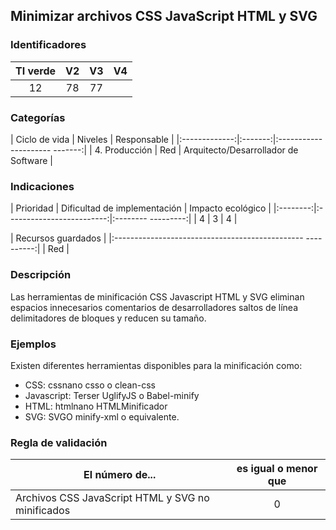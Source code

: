 ## Minimizar archivos CSS JavaScript HTML y SVG

 ### Identificadores

 | TI verde | V2 | V3 | V4 |
 |:-------:|:---:|:---:|:----:|
 | 12 | 78 | 77 | |

 ### Categorías

 | Ciclo de vida | Niveles | Responsable |
 |:-------------:|:-------:|:--------------------- -------:|
 | 4. Producción | Red | Arquitecto/Desarrollador de Software |

 ### Indicaciones

 | Prioridad | Dificultad de implementación | Impacto ecológico |
 |:--------:|:-------------------------:|:-------- ---------:|
 | 4 | 3 | 4 |

 | Recursos guardados |
 |:----------------------------------------------- ----------:|
 | Red |

 ### Descripción

Las herramientas de minificación  CSS Javascript HTML y SVG eliminan espacios innecesarios comentarios de desarrolladores saltos de línea delimitadores de bloques y reducen su tamaño.

 ### Ejemplos

 Existen diferentes herramientas disponibles para la minificación como:

 - CSS: cssnano csso o clean-css
 - Javascript: Terser UglifyJS o Babel-minify
 - HTML: htmlnano HTMLMinificador
 - SVG: SVGO minify-xml o equivalente.

 ### Regla de validación

 | El número de... | es igual o menor que |
 |------------------------------------------------- |:------------------------:|
 | Archivos CSS JavaScript HTML y SVG no minificados | 0 |
